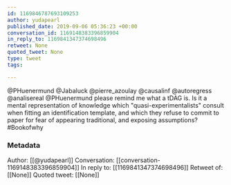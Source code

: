```yaml
---
id: 1169846787693109253
author: yudapearl
published_date: 2019-09-06 05:36:23 +00:00
conversation_id: 1169148383396859904
in_reply_to: 1169841347374698496
retweet: None
quoted_tweet: None
type: tweet
tags:

---
```


@PHuenermund @Jabaluck @pierre_azoulay @causalinf @autoregress @analisereal @PHuenermund please remind me what a tDAG is. Is it a mental representation of knowledge which "quasi-experimentalists" consult when fitting an identification template, and which they refuse to commit to paper for fear of appearing traditional, and exposing assumptions?#Bookofwhy

### Metadata

Author: [[@yudapearl]]
Conversation: [[conversation-1169148383396859904]]
In reply to: [[1169841347374698496]]
Retweet of: [[None]]
Quoted tweet: [[None]]
